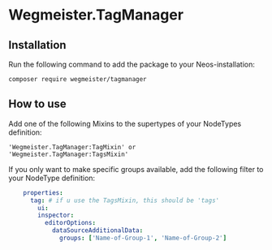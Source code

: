 # Wegmeister.TagManager

## Installation

Run the following command to add the package to your Neos-installation:

    composer require wegmeister/tagmanager

## How to use

Add one of the following Mixins to the supertypes of your NodeTypes definition:

    'Wegmeister.TagManager:TagMixin' or
    'Wegmeister.TagManager:TagsMixin'

If you only want to make specific groups available, add the following filter to your NodeType definition:

```yaml
    properties:
      tag: # if u use the TagsMixin, this should be 'tags'
        ui:
        inspector:
          editorOptions:
            dataSourceAdditionalData:
              groups: ['Name-of-Group-1', 'Name-of-Group-2']
```
